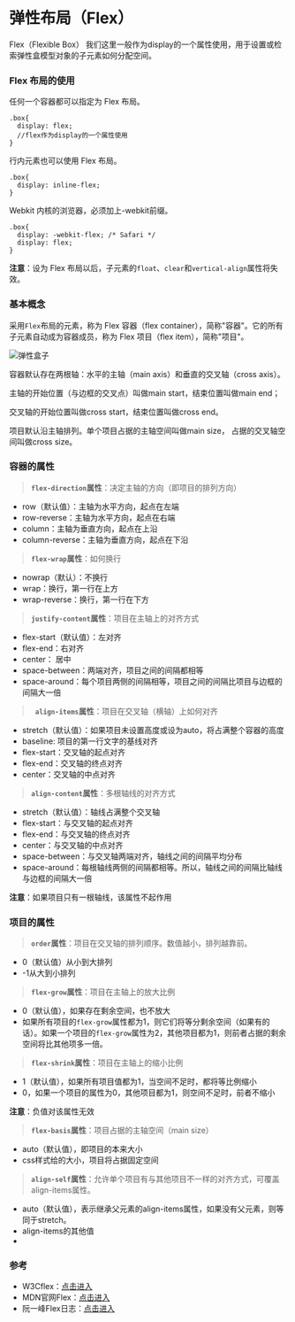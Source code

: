 # 弹性布局（Flex）

Flex（Flexible Box）
我们这里一般作为display的一个属性使用，用于设置或检索弹性盒模型对象的子元素如何分配空间。

### Flex 布局的使用

任何一个容器都可以指定为 Flex 布局。

```
.box{
  display: flex;
  //flex作为display的一个属性使用
}
```

行内元素也可以使用 Flex 布局。

```
.box{
  display: inline-flex;
}
```

Webkit 内核的浏览器，必须加上-webkit前缀。

```
.box{
  display: -webkit-flex; /* Safari */
  display: flex;
}
```

**注意**：设为 Flex 布局以后，子元素的`float`、`clear`和`vertical-align`属性将失效。

### 基本概念

采用`Flex`布局的元素，称为 Flex 容器（flex container），简称"容器"。它的所有子元素自动成为容器成员，称为 Flex 项目（flex item），简称"项目"。

<img src="http://www.ruanyifeng.com/blogimg/asset/2015/bg2015071004.png" alt="弹性盒子" />

容器默认存在两根轴：水平的主轴（main axis）和垂直的交叉轴（cross axis）。

主轴的开始位置（与边框的交叉点）叫做main start，结束位置叫做main end；

交叉轴的开始位置叫做cross start，结束位置叫做cross end。

项目默认沿主轴排列。单个项目占据的主轴空间叫做main size，
占据的交叉轴空间叫做cross size。

### 容器的属性

>**`flex-direction`属性**：决定主轴的方向（即项目的排列方向）

 - row（默认值）：主轴为水平方向，起点在左端
 - row-reverse：主轴为水平方向，起点在右端
 - column：主轴为垂直方向，起点在上沿
 - column-reverse：主轴为垂直方向，起点在下沿

>**`flex-wrap`属性**：如何换行

 - nowrap（默认）：不换行
 - wrap：换行，第一行在上方
 - wrap-reverse：换行，第一行在下方

>**`justify-content`属性**：项目在主轴上的对齐方式

 - flex-start（默认值）：左对齐
 - flex-end：右对齐
 - center： 居中
 - space-between：两端对齐，项目之间的间隔都相等
 - space-around：每个项目两侧的间隔相等，项目之间的间隔比项目与边框的间隔大一倍

>**` align-items`属性**：项目在交叉轴（横轴）上如何对齐

 - stretch（默认值）：如果项目未设置高度或设为auto，将占满整个容器的高度
 - baseline: 项目的第一行文字的基线对齐
 - flex-start：交叉轴的起点对齐
 - flex-end：交叉轴的终点对齐
 - center：交叉轴的中点对齐

>**`align-content`属性**：多根轴线的对齐方式

 - stretch（默认值）：轴线占满整个交叉轴
 - flex-start：与交叉轴的起点对齐
 - flex-end：与交叉轴的终点对齐
 - center：与交叉轴的中点对齐
 - space-between：与交叉轴两端对齐，轴线之间的间隔平均分布
 - space-around：每根轴线两侧的间隔都相等。所以，轴线之间的间隔比轴线与边框的间隔大一倍

**注意**：如果项目只有一根轴线，该属性不起作用

### 项目的属性

>**`order`属性**：项目在交叉轴的排列顺序。数值越小，排列越靠前。

 - 0（默认值）从小到大排列
 - -1从大到小排列

>**`flex-grow`属性**：项目在主轴上的放大比例

 - 0（默认值），如果存在剩余空间，也不放大
 - 如果所有项目的`flex-grow`属性都为1，则它们将等分剩余空间（如果有的话）。如果一个项目的`flex-grow`属性为2，其他项目都为1，则前者占据的剩余空间将比其他项多一倍。

>**`flex-shrink`属性**：项目在主轴上的缩小比例

 - 1（默认值），如果所有项目值都为1，当空间不足时，都将等比例缩小
 - 0，如果一个项目的属性为0，其他项目都为1，则空间不足时，前者不缩小

**注意**：负值对该属性无效

>**`flex-basis`属性**：项目占据的主轴空间（main size）

 - auto（默认值），即项目的本来大小
 - css样式给的大小，项目将占据固定空间

>**`align-self`属性**：允许单个项目有与其他项目不一样的对齐方式，可覆盖align-items属性。

 - auto（默认值），表示继承父元素的align-items属性，如果没有父元素，则等同于stretch。
 - align-items的其他值
 -
### 参考

 - W3Cflex：[点击进入](http://www.w3school.com.cn/cssref/pr_box-flex.asp)
 - MDN官网Flex：[点击进入](https://developer.mozilla.org/zh-CN/docs/Web/CSS/flex)
 - 阮一峰Flex日志：[点击进入](http://www.ruanyifeng.com/blog/2015/07/flex-grammar.html)
